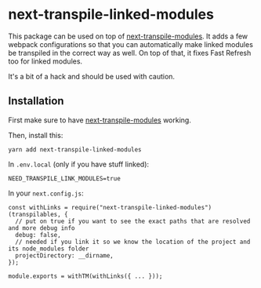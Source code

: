 # next-transpile-linked-modules

This package can be used on top of [next-transpile-modules](https://github.com/martpie/next-transpile-modules).
It adds a few webpack configurations so that you can automatically make linked modules be transpiled in the correct way as well. On top of that, it fixes Fast Refresh too for linked modules.

It's a bit of a hack and should be used with caution.

## Installation

First make sure to have [next-transpile-modules](https://github.com/martpie/next-transpile-modules) working.

Then, install this:

`yarn add next-transpile-linked-modules`

In `.env.local` (only if you have stuff linked):

`NEED_TRANSPILE_LINK_MODULES=true`

In your `next.config.js`:

```
const withLinks = require("next-transpile-linked-modules")(transpilables, {
  // put on true if you want to see the exact paths that are resolved and more debug info
  debug: false,
  // needed if you link it so we know the location of the project and its node_modules folder
  projectDirectory: __dirname,
});

module.exports = withTM(withLinks({ ... }));
```
